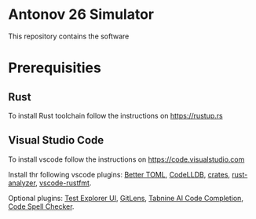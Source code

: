 # Antonov 26 Simulator
This repository contains the software

# Prerequisities
## Rust
To install Rust toolchain follow the instructions on https://rustup.rs

## Visual Studio Code
To install vscode follow the instructions on https://code.visualstudio.com

Install thr following vscode plugins: [Better TOML](https://marketplace.visualstudio.com/items?itemName=bungcip.better-toml),
[CodeLLDB](https://marketplace.visualstudio.com/items?itemName=vadimcn.vscode-lldb),
[crates](https://marketplace.visualstudio.com/items?itemName=serayuzgur.crates),
[rust-analyzer](https://marketplace.visualstudio.com/items?itemName=matklad.rust-analyzer),
[vscode-rustfmt](https://marketplace.visualstudio.com/items?itemName=statiolake.vscode-rustfmt).

Optional plugins: [Test Explorer UI](https://marketplace.visualstudio.com/items?itemName=hbenl.vscode-test-explorer),
[GitLens](https://marketplace.visualstudio.com/items?itemName=eamodio.gitlens),
[Tabnine AI Code Completion](https://marketplace.visualstudio.com/items?itemName=TabNine.tabnine-vscode),
[Code Spell Checker](https://marketplace.visualstudio.com/items?itemName=streetsidesoftware.code-spell-checker).
